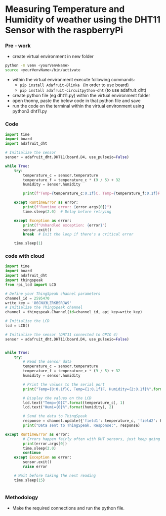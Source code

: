 # Measuring Temperature and Humidity of weather using the DHT11 Sensor with the raspberryPi

### Pre - work

* create virtual environment in new folder
```bash
python -m venv <yourVenvName>
source <yourVenvName>/bin/activate
```
* within the virtual environment execute following commands:
  * ```pip install Adafruit-Blinka ``` (in order to use board)
  * ```pip install adafruit-circuitpython-dht``` (to use adafruit_dht)
* create python file (eg dht11.py) within the virtual environment folder
* open thonny, paste the below code in that python file and save
* run the code on the terminal within the virtual environment using python3 dht11.py

### Code 
``` python
import time
import board
import adafruit_dht

# Initialize the sensor
sensor = adafruit_dht.DHT11(board.D4, use_pulseio=False)

while True:
    try:
        temperature_c = sensor.temperature
        temperature_f = temperature_c * (9 / 5) + 32
        humidity = sensor.humidity

        print(f"Temp={temperature_c:0.1f}C, Temp={temperature_f:0.1f}F, Humidity={humidity:0.1f}%")

    except RuntimeError as error:
        print(f"Runtime error: {error.args[0]}")
        time.sleep(2.0)  # Delay before retrying

    except Exception as error:
        print(f"Unhandled exception: {error}")
        sensor.exit()
        break  # Exit the loop if there's a critical error

    time.sleep(1)

```
### code with cloud 

``` python
import time
import board
import adafruit_dht
import thingspeak
from rpi_lcd import LCD

# Define your ThingSpeak channel parameters
channel_id = 2595470
write_key = '86CNU3LZRKBSRJW9'       
# Initialize the ThingSpeak channel
channel = thingspeak.Channel(id=channel_id, api_key=write_key)

# Initialize the LCD
lcd = LCD()

# Initialize the sensor (DHT11 connected to GPIO 4)
sensor = adafruit_dht.DHT11(board.D4, use_pulseio=False)


while True:
    try:
        # Read the sensor data
        temperature_c = sensor.temperature
        temperature_f = temperature_c * (9 / 5) + 32
        humidity = sensor.humidity

        # Print the values to the serial port
        print("Temp={0:0.1f}C, Temp={1:0.1f}F, Humidity={2:0.1f}%".format(temperature_c, temperature_f, humidity))

        # Display the values on the LCD
        lcd.text("Temp={0}C".format(temperature_c), 1)
        lcd.text("Humi={0}%".format(humidity), 2)

        # Send the data to ThingSpeak
        response = channel.update({'field1': temperature_c, 'field2': humidity})
        print("Data sent to ThingSpeak. Response:", response)

except RuntimeError as error:
        # Errors happen fairly often with DHT sensors, just keep going
        print(error.args[0])
        time.sleep(2.0)
        continue
    except Exception as error:
        sensor.exit()
        raise error

    # Wait before taking the next reading
    time.sleep(15)



```


### Methodology 

* Make the required connections and run the python file.
